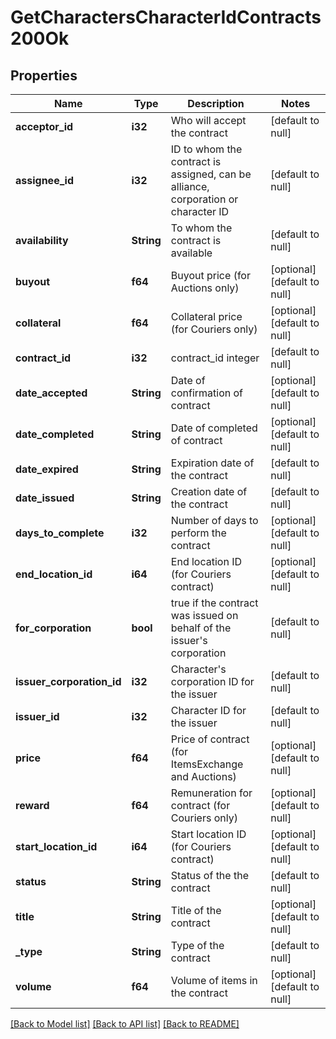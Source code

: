 # GetCharactersCharacterIdContracts200Ok

## Properties
Name | Type | Description | Notes
------------ | ------------- | ------------- | -------------
**acceptor_id** | **i32** | Who will accept the contract | [default to null]
**assignee_id** | **i32** | ID to whom the contract is assigned, can be alliance, corporation or character ID | [default to null]
**availability** | **String** | To whom the contract is available | [default to null]
**buyout** | **f64** | Buyout price (for Auctions only) | [optional] [default to null]
**collateral** | **f64** | Collateral price (for Couriers only) | [optional] [default to null]
**contract_id** | **i32** | contract_id integer | [default to null]
**date_accepted** | **String** | Date of confirmation of contract | [optional] [default to null]
**date_completed** | **String** | Date of completed of contract | [optional] [default to null]
**date_expired** | **String** | Expiration date of the contract | [default to null]
**date_issued** | **String** | Сreation date of the contract | [default to null]
**days_to_complete** | **i32** | Number of days to perform the contract | [optional] [default to null]
**end_location_id** | **i64** | End location ID (for Couriers contract) | [optional] [default to null]
**for_corporation** | **bool** | true if the contract was issued on behalf of the issuer&#39;s corporation | [default to null]
**issuer_corporation_id** | **i32** | Character&#39;s corporation ID for the issuer | [default to null]
**issuer_id** | **i32** | Character ID for the issuer | [default to null]
**price** | **f64** | Price of contract (for ItemsExchange and Auctions) | [optional] [default to null]
**reward** | **f64** | Remuneration for contract (for Couriers only) | [optional] [default to null]
**start_location_id** | **i64** | Start location ID (for Couriers contract) | [optional] [default to null]
**status** | **String** | Status of the the contract | [default to null]
**title** | **String** | Title of the contract | [optional] [default to null]
**_type** | **String** | Type of the contract | [default to null]
**volume** | **f64** | Volume of items in the contract | [optional] [default to null]

[[Back to Model list]](../README.md#documentation-for-models) [[Back to API list]](../README.md#documentation-for-api-endpoints) [[Back to README]](../README.md)


